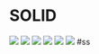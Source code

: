 # SOLID
![](./IMAGES/a01.png)
![](./IMAGES/a02.png)
![](./IMAGES/a03.png)
![](./IMAGES/a04.png)
![](./IMAGES/a05.png)
![](./IMAGES/a06.png)
#ss
